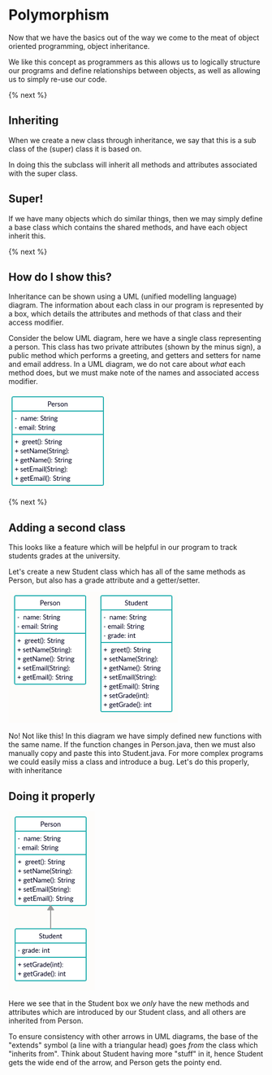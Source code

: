 # Polymorphism

Now that we have the basics out of the way we come to the meat of object oriented programming, object inheritance. 

We like this concept as programmers as this allows us to logically structure our programs and define relationships between objects, as well as allowing us to simply re-use our code.

{% next %}

## Inheriting

When we create a new class through inheritance, we say that this is a sub class of the (super) class it is based on. 

In doing this the subclass will inherit all methods and attributes associated with the super class. 

## Super!

If we have many objects which do similar things, then we may simply define a base class which contains the shared methods, and have each object inherit this.

{% next %}

## How do I show this?

Inheritance can be shown using a UML (unified modelling language) diagram. The information about each class in our program is represented by a box, which details the attributes and methods of that class and their access modifier.

Consider the below UML diagram, here we have a single class representing a person. This class has two private attributes (shown by the minus sign), a public method which performs a greeting, and getters and setters for name and email address. In a UML diagram, we do not care about _what_ each method does, but we must make note of the names and associated access modifier.

![](img/PersonClass.PNG)

{% next %}

## Adding a second class

This looks like a feature which will be helpful in our program to track students grades at the university.

Let's create a new Student class which has all of the same methods as Person, but also has a grade attribute and a getter/setter.

![](img/PersonStudentClass1.PNG)

No! Not like this! In this diagram we have simply defined new functions with the same name. If the function changes in Person.java, then we must also manually copy and paste this into Student.java. For more complex programs we could easily miss a class and introduce a bug. Let's do this properly, with inheritance

## Doing it properly

![](img/PersonStudentClass2.PNG)


Here we see that in the Student box we *only* have the new methods and attributes which are introduced by our Student class, and all others are inherited from Person.

To ensure consistency with other arrows in UML diagrams, the base of the "extends" symbol (a line with a triangular head) goes *from* the class which "inherits from". Think about Student having more "stuff" in it, hence Student gets the wide end of the arrow, and Person gets the pointy end.

